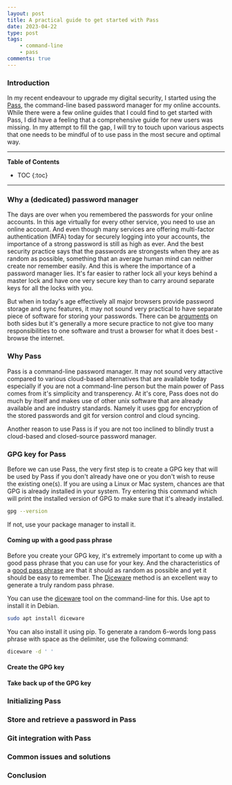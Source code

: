 ```yaml
---
layout: post
title: A practical guide to get started with Pass
date: 2023-04-22
type: post
tags:
    - command-line
    - pass
comments: true
---
```

### Introduction
In my recent endeavour to upgrade my digital security, I started using the
[Pass](https://www.passwordstore.org/),
the command-line based password manager for my online accounts.
While there were a few online guides that I could find to get started with Pass,
I did have a feeling that a comprehensive guide for new users was missing.
In my attempt to fill the gap, I will try to touch upon various aspects that one
needs to be mindful of to use pass in the most secure and optimal way.

---
**Table of Contents**
* TOC
{:toc}
---

### Why a (dedicated) password manager
The days are over when you remembered the passwords for your online accounts.
In this age virtually for every other service, you need to use an online
account.
And even though many services are offering multi-factor authentication (MFA)
today for securely logging into your accounts, the importance of a strong
password is still as high as ever.
And the best security practice says that the passwords are strongests when they
are as random as possible, something that an average human mind can neither
create nor remember easily.
And this is where the importance of a password manager lies.
It's far easier to rather lock all your keys behind a master lock and have one
very secure key than to carry around separate keys for all the locks with you.

But when in today's age effectively all major browsers provide password storage
and sync features, it may not sound very practical to have separate piece of
software for storing your passwords.
There can be 
[arguments](https://www.howtogeek.com/447345/why-you-shouldnt-use-your-web-browsers-password-manager/)
on both sides but it's generally a more secure practice to not give too many
responsibilities to one software and trust a browser for what it does best -
browse the internet.

### Why Pass
Pass is a command-line password manager.
It may not sound very attactive compared to various cloud-based alternatives
that are available today especially if you are not a command-line person but the
main power of Pass comes from it's simplicity and transperency.
At it's core, Pass does not do much by itself and makes use of other unix
software that are already available and are industry standards.
Namely it uses gpg for encryption of the stored passwords and git for version
control and cloud syncing.

Another reason to use Pass is if you are not too inclined to blindly trust a
cloud-based and closed-source password manager.

### GPG key for Pass
Before we can use Pass, the very first step is to create a GPG key that will be
used by Pass if you don't already have one or you don't wish to reuse the
existing one(s).
If you are using a Linux or Mac system, chances are that GPG is already
installed in your system. Try entering this command which will print the
installed version of GPG to make sure that it's already installed.

```bash
gpg --version
```

If not, use your package manager to install it.

#### Coming up with a good pass phrase
Before you create your GPG key, it's extremely important to come up with a good
pass phrase that you can use for your key.
And the characteristics of a
[good pass phrase](https://theintercept.com/2015/03/26/passphrases-can-memorize-attackers-cant-guess/)
are that it should as random as possible and yet it should be easy to remember.
The
[Diceware](https://theworld.com/~reinhold/diceware.html)
method is an excellent way to generate a truly random pass phrase.

You can use the
[diceware](https://github.com/ulif/diceware)
tool on the command-line for this.
Use apt to install it in Debian.

```bash
sudo apt install diceware
```

You can also install it using pip.
To generate a random 6-words long pass phrase with space as the delimiter, use
the following command:

```bash
diceware -d ' '
```

#### Create the GPG key

#### Take back up of the GPG key

### Initializing Pass

### Store and retrieve a password in Pass

### Git integration with Pass

### Common issues and solutions

### Conclusion
